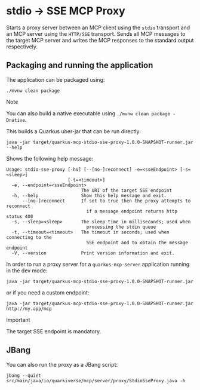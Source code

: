 # stdio -> SSE MCP Proxy

Starts a proxy server between an MCP client using the `stdio` transport and an MCP server using the `HTTP/SSE` transport.
Sends all MCP messages to the target MCP server and writes the MCP responses to the standard output respectively.

## Packaging and running the application

The application can be packaged using:

```shell script
./mvnw clean package
```

> [!NOTE]  
> You can also build a native executable using `./mvnw clean package -Dnative`.

This builds a Quarkus uber-jar that can be run directly:

```shell script
java -jar target/quarkus-mcp-stdio-sse-proxy-1.0.0-SNAPSHOT-runner.jar --help
```

Shows the following help message:

```shell script
Usage: stdio-sse-proxy [-hV] [--[no-]reconnect] -e=<sseEndpoint> [-s=<sleep>]
                       [-t=<timeout>]
  -e, --endpoint=<sseEndpoint>
                            The URI of the target SSE endpoint
  -h, --help                Show this help message and exit.
      --[no-]reconnect      If set to true then the proxy attempts to reconnect
                              if a message endpoint returns http status 400
  -s, --sleep=<sleep>       The sleep time in milliseconds; used when
                              processing the stdin queue
  -t, --timeout=<timeout>   The timeout in seconds; used when connecting to the
                              SSE endpoint and to obtain the message endpoint
  -V, --version             Print version information and exit.
```

In order to run a proxy server for a `quarkus-mcp-server` application running in the dev mode:

```shell script
java -jar target/quarkus-mcp-stdio-sse-proxy-1.0.0-SNAPSHOT-runner.jar
```

or if you need a custom endpoint:

```shell script
java -jar target/quarkus-mcp-stdio-sse-proxy-1.0.0-SNAPSHOT-runner.jar http://my.app/mcp
```

> [!IMPORTANT]  
> The target SSE endpoint is mandatory.

## JBang

You can also run the proxy as a JBang script:

```shell script
jbang --quiet src/main/java/io/quarkiverse/mcp/server/proxy/StdioSseProxy.java -h
```